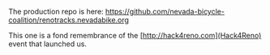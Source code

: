 The production repo is here: 
https://github.com/nevada-bicycle-coalition/renotracks.nevadabike.org

This one is a fond remembrance of the [http://hack4reno.com](Hack4Reno) event that launched us.
